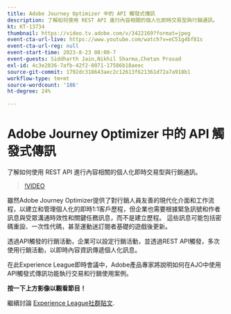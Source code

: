```yaml
---
title: Adobe Journey Optimizer 中的 API 觸發式傳訊
description: 了解如何使用 REST API 進行內容相關的個人化即時交易型與行銷通訊。
kt: KT-13734
thumbnail: https://video.tv.adobe.com/v/3422169?format=jpeg
event-cta-url-live: https://www.youtube.com/watch?v=eC51g4bf81s
event-cta-url-reg: null
event-start-time: 2023-8-23 08:00-7
event-guests: Siddharth Jain,Nikhil Sharma,Chetan Prasad
exl-id: 4c3e2036-7afb-42f2-8071-17586b18aeec
source-git-commit: 1792dc318643aec2c12613f621361d72a7a918b1
workflow-type: tm+mt
source-wordcount: '186'
ht-degree: 24%

---
```


# Adobe Journey Optimizer 中的 API 觸發式傳訊

了解如何使用 REST API 進行內容相關的個人化即時交易型與行銷通訊。

>[!VIDEO](https://video.tv.adobe.com/v/3422169/?learn=on)

雖然Adobe Journey Optimizer提供了對行銷人員友善的現代化介面和工作流程，以建立和管理個人化的即時1:1客戶歷程，但企業也需要根據緊急訊號和作者訊息與受眾溝通時效性和關鍵任務訊息，而不是建立歷程。 這些訊息可能包括密碼重設、一次性代碼，甚至運動迷訂閱者基礎的遊戲後更新。

透過API觸發的行銷活動，企業可以設定行銷活動，並透過REST API觸發，多次使用行銷活動，以即時內容資訊傳遞個人化訊息。

在此Experience League即時會議中，Adobe產品專家將說明如何在AJO中使用API觸發式傳訊功能執行交易和行銷使用案例。

**按一下上方影像以觀看節目！**

繼續討論 [Experience League社群貼文](https://experienceleaguecommunities.adobe.com/t5/journey-optimizer-discussions/experience-league-live-post-session-discussion-api-triggered/m-p/614273#M132).
